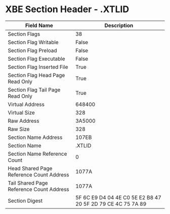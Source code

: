 # XBE Section Header - .XTLID

| Field Name | Description |
|---|---|
| Section Flags | 38 |
| Section Flag Writable | False |
| Section Flag Preload | False |
| Section Flag Executable | False |
| Section Flag Inserted File | True |
| Section Flag Head Page Read Only | True |
| Section Flag Tail Page Read Only | True |
| Virtual Address | 648400 |
| Virtual Size | 328 |
| Raw Address | 3A5000 |
| Raw Size | 328 |
| Section Name Address | 107EB |
| Section Name | .XTLID |
| Section Name Reference Count | 0 |
| Head Shared Page Reference Count Address | 1077A |
| Tail Shared Page Reference Count Address | 1077A |
| Section Digest | 5F 6C E9 D4 04 4E C0 5E E2 B8 47 20 5F 2D 79 CE 4C 75 7A 89 |
